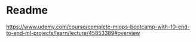 # Readme ###
https://www.udemy.com/course/complete-mlops-bootcamp-with-10-end-to-end-ml-projects/learn/lecture/45853389#overview
